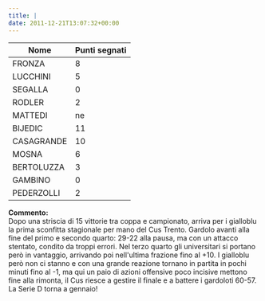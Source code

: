 ```yaml
---
title: |
date: 2011-12-21T13:07:32+00:00
---
```

| **Nome** | **Punti segnati** |
| -------- | ----------------- |
| FRONZA | 8 |
| LUCCHINI | 5 |
| SEGALLA | 0 |
| RODLER | 2 |
| MATTEDI | ne |
| BIJEDIC | 11 |
| CASAGRANDE | 10 |
| MOSNA | 6 |
| BERTOLUZZA | 3 |
| GAMBINO | 0 |
| PEDERZOLLI | 2 |

**Commento:**  
Dopo una striscia di 15 vittorie tra coppa e campionato, arriva per i gialloblu la prima sconfitta stagionale per mano del Cus Trento. Gardolo avanti alla fine del primo e secondo quarto: 29-22 alla pausa, ma con un attacco stentato, condito da troppi errori. Nel terzo quarto gli universitari si portano però in vantaggio, arrivando poi nell'ultima frazione fino al +10. I gialloblu però non ci stanno e con una grande reazione tornano in partita in pochi minuti fino al -1, ma qui un paio di azioni offensive poco incisive mettono fine alla rimonta, il Cus riesce a gestire il finale e a battere i gardoloti 60-57. La Serie D torna a gennaio!